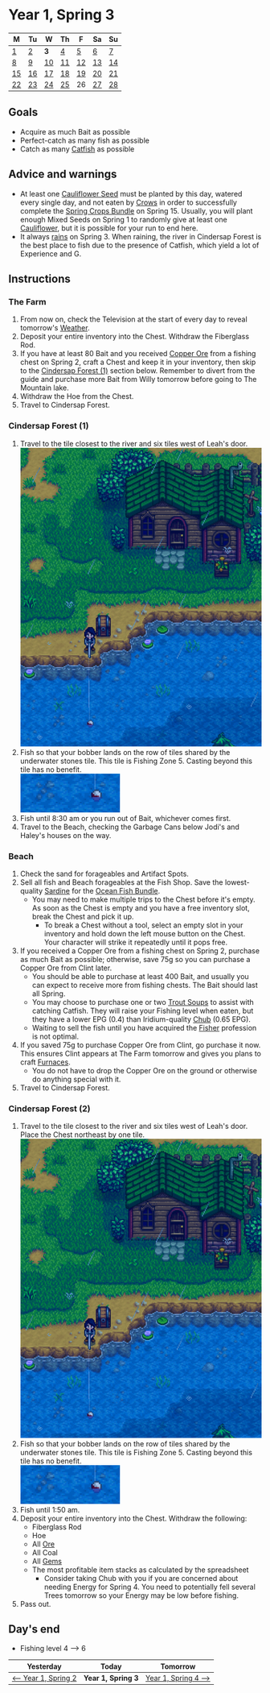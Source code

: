 <link rel="stylesheet" href="styles.css"></link>

# Year 1, Spring 3

| M                          | Tu                        | W                         | Th                        | F                         | Sa                        | Su                        |
| -------------------------- | ------------------------- | ------------------------- | ------------------------- |-------------------------- | ------------------------- | ------------------------- |
| [1](year-1-spring-1.md)    | [2](year-1-spring-2.md)   | **3**                     | [4](year-1-spring-4.md)   | [5](year-1-spring-5.md)   | [6](year-1-spring-6.md)   | [7](year-1-spring-7.md)   |
| [8](year-1-spring-8.md)    | [9](year-1-spring-9.md)   | [10](year-1-spring-10.md) | [11](year-1-spring-11.md) | [12](year-1-spring-12.md) | [13](year-1-spring-13.md) | [14](year-1-spring-14.md) |
| [15](year-1-spring-15.md)  | [16](year-1-spring-16.md) | [17](year-1-spring-17.md) | [18](year-1-spring-18.md) | [19](year-1-spring-19.md) | [20](year-1-spring-20.md) | [21](year-1-spring-21.md) |
| [22](year-1-spring-22.md)  | [23](year-1-spring-23.md) | [24](year-1-spring-24.md) | [25](year-1-spring-25.md) | <span class="ng">26</span>| [27](year-1-spring-27.md) | [28](year-1-spring-28.md) |

## Goals

- Acquire as much Bait as possible
- Perfect-catch as many fish as possible
- Catch as many [Catfish](https://stardewvalleywiki.com/Catfish) as possible

## Advice and warnings

- At least one [Cauliflower Seed](https://stardewvalleywiki.com/Cauliflower_Seeds) must be planted by this day, watered every single day, and not eaten by [Crows](https://stardewvalleywiki.com/Animals#Crows) in order to successfully complete the [Spring Crops Bundle](https://stardewvalleywiki.com/Cauliflower_Seeds) on Spring 15. Usually, you will plant enough Mixed Seeds on Spring 1 to randomly give at least one [Cauliflower](https://stardewvalleywiki.com/Cauliflower), but it is possible for your run to end here.
- It always [rains](https://stardewvalleywiki.com/Weather) on Spring 3. When raining, the river in Cindersap Forest is the best place to fish due to the presence of Catfish, which yield a lot of Experience and G.

## Instructions

### The Farm

1. From now on, check the Television at the start of every day to reveal tomorrow's [Weather](https://stardewvalleywiki.com/Weather).
2. Deposit your entire inventory into the Chest. Withdraw the Fiberglass Rod.
3. If you have at least 80 Bait and you received [Copper Ore](https://stardewvalleywiki.com/Copper_Ore) from a fishing chest on Spring 2, craft a Chest and keep it in your inventory, then skip to the [Cindersap Forest (1)](#cindersap-forest-1) section below. Remember to divert from the guide and purchase more Bait from Willy tomorrow before going to The Mountain lake.
4. Withdraw the Hoe from the Chest.
5. Travel to Cindersap Forest.

### Cindersap Forest (1)

1. Travel to the tile closest to the river and six tiles west of Leah's door.<br />![Cindersap Forest Chest](images/year-1-spring-3-cindersap-forest-chest.png)
2. Fish so that your bobber lands on the row of tiles shared by the underwater stones tile. This tile is Fishing Zone 5. Casting beyond this tile has no benefit.<br />![Cindersap Forest Bobber](images/year-1-spring-3-cindersap-forest-bobber.png)
3. Fish until 8:30 am or you run out of Bait, whichever comes first.
4. Travel to the Beach, checking the Garbage Cans below Jodi's and Haley's houses on the way.

### Beach

1. Check the sand for forageables and Artifact Spots.
2. Sell all fish and Beach forageables at the Fish Shop. Save the lowest-quality [Sardine](https://stardewvalleywiki.com/Sardine) for the [Ocean Fish Bundle](https://stardewvalleywiki.com/Bundles#Ocean_Fish_Bundle).
   - You may need to make multiple trips to the Chest before it's empty. As soon as the Chest is empty and you have a free inventory slot, break the Chest and pick it up.
     - To break a Chest without a tool, select an empty slot in your inventory and hold down the left mouse button on the Chest. Your character will strike it repeatedly until it pops free.
3. If you received a Copper Ore from a fishing chest on Spring 2, purchase as much Bait as possible; otherwise, save 75g so you can purchase a Copper Ore from Clint later.
   - You should be able to purchase at least 400 Bait, and usually you can expect to receive more from fishing chests. The Bait should last all Spring.
   - You may choose to purchase one or two [Trout Soups](https://stardewvalleywiki.com/Trout_Soup) to assist with catching Catfish. They will raise your Fishing level when eaten, but they have a lower EPG (0.4) than Iridium-quality [Chub](https://stardewvalleywiki.com/Chub) (0.65 EPG).
   - Waiting to sell the fish until you have acquired the [Fisher](https://stardewvalleywiki.com/Fishing#Fishing_Skill) profession is not optimal.
4. If you saved 75g to purchase Copper Ore from Clint, go purchase it now. This ensures Clint appears at The Farm tomorrow and gives you plans to craft [Furnaces](https://stardewvalleywiki.com/Furnace).
   - You do not have to drop the Copper Ore on the ground or otherwise do anything special with it.
5. Travel to Cindersap Forest.

### Cindersap Forest (2)

1. Travel to the tile closest to the river and six tiles west of Leah's door. Place the Chest northeast by one tile.<br />![Cindersap Forest Chest](images/year-1-spring-3-cindersap-forest-chest.png)
2. Fish so that your bobber lands on the row of tiles shared by the underwater stones tile. This tile is Fishing Zone 5. Casting beyond this tile has no benefit.<br />![Cindersap Forest Bobber](images/year-1-spring-3-cindersap-forest-bobber.png)
3. Fish until 1:50 am.
4. Deposit your entire inventory into the Chest. Withdraw the following:
   - Fiberglass Rod
   - Hoe
   - All [Ore](https://stardewvalleywiki.com/Ore)
   - All Coal
   - All [Gems](https://stardewvalleywiki.com/Minerals#Gems)
   - The most profitable item stacks as calculated by the spreadsheet
     - Consider taking Chub with you if you are concerned about needing Energy for Spring 4. You need to potentially fell several Trees tomorrow so your Energy may be low before fishing.
5. Pass out.

## Day's end

- Fishing level 4 ⟶ 6

| Yesterday                                 | Today                 | Tomorrow                                    |
| ----------------------------------------- | --------------------- | ------------------------------------------- |
| [⟵ Year 1, Spring 2](year-1-spring-2.md) | **Year 1, Spring 3**  | [Year 1, Spring 4 ⟶](year-1-spring-4.md)   |
